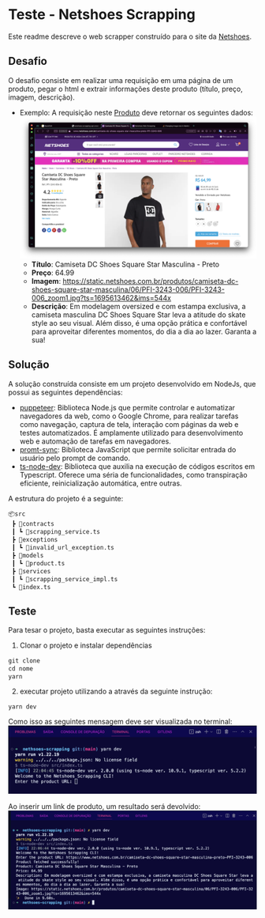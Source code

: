 # Teste - Netshoes Scrapping
Este readme descreve o web scrapper construído para o site da [Netshoes]( www.netshoes.com.br).

## Desafio
O desafio consiste em realizar uma requisição em uma página de um produto, pegar o html e extrair informações deste produto (título, preço, imagem, descrição).
- Exemplo: A requisição neste [Produto](https://www.netshoes.com.br/camiseta-dc-shoes-square-star-masculina-preto-PFI-3243-006) deve retornar os seguintes dados:
![enter image description here](https://github.com/rm3d0nc4/nethsoes-scrapping/blob/main/images/netshoes-pagina-produto.png)
	- **Título**:  Camiseta DC Shoes Square Star Masculina - Preto
	- **Preço**: 64.99
	- **Imagem**: https://static.netshoes.com.br/produtos/camiseta-dc-shoes-square-star-masculina/06/PFI-3243-006/PFI-3243-006_zoom1.jpg?ts=1695613462&ims=544x
	- **Descrição**: Em modelagem oversized e com estampa exclusiva, a camiseta masculina DC Shoes Square Star leva a atitude do skate style ao seu visual. Além disso, é uma opção prática e confortável para aproveitar diferentes momentos, do dia a dia ao lazer. Garanta a sua!

## Solução

A solução construída consiste em um projeto desenvolvido em NodeJs, que possui as seguintes dependências:

- [puppeteer](https://www.npmjs.com/package/puppeteer): Biblioteca Node.js que permite controlar e automatizar navegadores da web, como o Google Chrome, para realizar tarefas como navegação, captura de tela, interação com páginas da web e testes automatizados. É amplamente utilizado para desenvolvimento web e automação de tarefas em navegadores.
- [promt-sync](https://www.npmjs.com/package/prompt-sync): Biblioteca JavaScript que permite solicitar entrada do usuário pelo prompt de comando.
- [ts-node-dev](https://www.npmjs.com/package/ts-node-dev): Biblioteca que auxilia na execução de códigos escritos em Typescript. Oferece uma séria de funcionalidades, como transpiração eficiente, reinicialização automática, entre outras.

A estrutura do projeto é a seguinte:
```
📦src 
 ┣ 📂contracts
 ┃ ┗ 📜scrapping_service.ts
 ┣ 📂exceptions
 ┃ ┗ 📜invalid_url_exception.ts
 ┣ 📂models
 ┃ ┗ 📜product.ts
 ┣ 📂services
 ┃ ┗ 📜scrapping_service_impl.ts
 ┗ 📜index.ts

```

## Teste

Para tesar o projeto, basta executar as seguintes instruções:

1. Clonar o projeto e instalar dependências
```
git clone 
cd nome
yarn
```

2. executar projeto utilizando a através da seguinte instrução:
```
yarn dev
```

Como isso as seguintes mensagem deve ser visualizada no terminal:
![enter image description here](https://github.com/rm3d0nc4/nethsoes-scrapping/blob/main/images/terminal1.png)

Ao inserir um link de produto, um resultado será devolvido:
![enter image description here](https://github.com/rm3d0nc4/nethsoes-scrapping/blob/main/images/terminal2.png)

